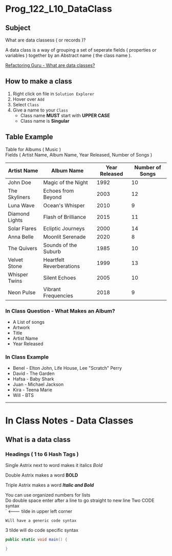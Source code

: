 # Prog_122_L10_DataClass

## Subject
What are data classess ( or records )?

A data class is a way of grouping a set of seperate fields ( properties or variables ) together by an Abstract name ( the class name ). 

[Refactoring Guru - What are data classes?](https://refactoring.guru/smells/data-class#:~:text=A%20data%20class%20refers%20to,the%20data%20that%20they%20own.)

## How to make a class

1. Right click on file in `Solution Explorer`
2. Hover over `Add`
3. Select `Class`
4. Give a name to your `Class`  
	* Class name **MUST** start with **UPPER CASE**
	* Class name is **Singular**

## Table Example

Table for Albums ( Music )  
Fields ( Artist Name, Album Name, Year Released, Number of Songs )

| Artist Name    | Album Name               | Year Released | Number of Songs |
| -------------- | ------------------------ | ------------- | --------------- |
| John Doe       | Magic of the Night       | 1992          | 10              |
| The Skyliners  | Echoes from Beyond       | 2003          | 12              |
| Luna Wave      | Ocean's Whisper          | 2010          | 9               |
| Diamond Lights | Flash of Brilliance      | 2015          | 11              |
| Solar Flares   | Ecliptic Journeys        | 2000          | 14              |
| Anna Belle     | Moonlit Serenade         | 2020          | 8               |
| The Quivers    | Sounds of the Suburb     | 1985          | 10              |
| Velvet Stone   | Heartfelt Reverberations | 1999          | 13              |
| Whisper Twins  | Silent Echoes            | 2005          | 10              |
| Neon Pulse     | Vibrant Frequencies      | 2018          | 9               |

### In Class Question - What Makes an Album?
* A List of songs
* Artwork
* Title
* Artist Name
* Year Released


### In Class Example
* Benel - Elton John, Life House, Lee "Scratch" Perry
* David - The Garden
* Hafsa - Baby Shark
* Juan - Michael Jackson
* Kira - Teena Marie
* Will - BTS


---
# In Class Notes - Data Classes

## What is a data class

### Headings ( 1 to 6 Hash Tags )

Single Astrix next to word makes it italics
*Bold*

Double Astrix makes a word **BOLD**

Triple Astrix makes a word ***Italic and Bold***

You can use organized numbers for lists  
Do double space enter after a line to go straight to new line
Two CODE syntax  
` <--- tilde in upper left corner  

`Will have a generic code syntax`

3 tilde will do code specific syntax
```csharp
public static void main() {

}
```